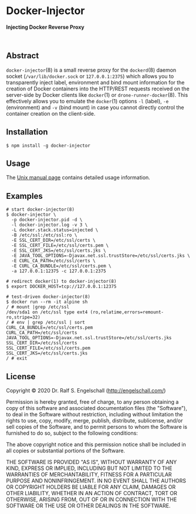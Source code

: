 
Docker-Injector
===============

**Injecting Docker Reverse Proxy**

<p/>
<img src="https://nodei.co/npm/docker-injector.png?downloads=true&stars=true" alt=""/>

<p/>
<img src="https://david-dm.org/rse/docker-injector.png" alt=""/>

Abstract
--------

`docker-injector`(8) is a small reverse proxy for the `dockerd`(8)
daemon socket (`/var/lib/docker.sock` or `127.0.0.1:2375`) which
allows you to transparently inject label, environment and bind mount
information for the creation of Docker containers into the HTTP/REST
requests received on the server-side by Docker clients like `docker`(1)
or `drone-runner-docker`(8). This effectively allows you to emulate the
`docker`(1) options `-l` (label), `-e` (environment) and `-v` (bind
mount) in case you cannot directly control the container creation on the
client-side.

Installation
------------

```
$ npm install -g docker-injector
```

Usage
-----

The [Unix manual page](https://github.com/rse/docker-injector/blob/master/docker-injector.md) contains
detailed usage information.

Examples
--------

```
# start docker-injector(8)
$ docker-injector \
  -p docker-injector.pid -d \
  -l docker-injector.log -v 3 \
  -L docker.stack.status=injected \
  -B /etc/ssl:/etc/ssl:ro \
  -E SSL_CERT_DIR=/etc/ssl/certs \
  -E SSL_CERT_FILE=/etc/ssl/certs.pem \
  -E SSL_CERT_JKS=/etc/ssl/certs.jks \
  -E JAVA_TOOL_OPTIONS=-Djavax.net.ssl.trustStore=/etc/ssl/certs.jks \
  -E CURL_CA_PATH=/etc/ssl/certs \
  -E CURL_CA_BUNDLE=/etc/ssl/certs.pem \
  -a 127.0.0.1:12375 -c 127.0.0.1:2375

# redirect docker(1) to docker-injector(8)
$ export DOCKER_HOST=tcp://127.0.0.1:12375

# test-driven docker-injector(8)
$ docker run --rm -it alpine sh
/ # mount |grep /etc/ssl
/dev/sda1 on /etc/ssl type ext4 (ro,relatime,errors=remount-ro,stripe=32)
/ # env | grep /etc/ssl | sort
CURL_CA_BUNDLE=/etc/ssl/certs.pem
CURL_CA_PATH=/etc/ssl/certs
JAVA_TOOL_OPTIONS=-Djavax.net.ssl.trustStore=/etc/ssl/certs.jks
SSL_CERT_DIR=/etc/ssl/certs
SSL_CERT_FILE=/etc/ssl/certs.pem
SSL_CERT_JKS=/etc/ssl/certs.jks
/ # exit
```

License
-------

Copyright &copy; 2020 Dr. Ralf S. Engelschall (http://engelschall.com/)

Permission is hereby granted, free of charge, to any person obtaining
a copy of this software and associated documentation files (the
"Software"), to deal in the Software without restriction, including
without limitation the rights to use, copy, modify, merge, publish,
distribute, sublicense, and/or sell copies of the Software, and to
permit persons to whom the Software is furnished to do so, subject to
the following conditions:

The above copyright notice and this permission notice shall be included
in all copies or substantial portions of the Software.

THE SOFTWARE IS PROVIDED "AS IS", WITHOUT WARRANTY OF ANY KIND,
EXPRESS OR IMPLIED, INCLUDING BUT NOT LIMITED TO THE WARRANTIES OF
MERCHANTABILITY, FITNESS FOR A PARTICULAR PURPOSE AND NONINFRINGEMENT.
IN NO EVENT SHALL THE AUTHORS OR COPYRIGHT HOLDERS BE LIABLE FOR ANY
CLAIM, DAMAGES OR OTHER LIABILITY, WHETHER IN AN ACTION OF CONTRACT,
TORT OR OTHERWISE, ARISING FROM, OUT OF OR IN CONNECTION WITH THE
SOFTWARE OR THE USE OR OTHER DEALINGS IN THE SOFTWARE.

